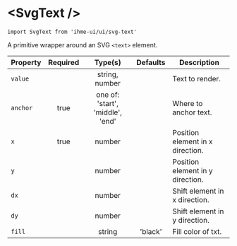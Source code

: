 <SvgText \/>
=====================

`import SvgText from 'ihme-ui/ui/svg-text'`

 A primitive wrapper around an SVG `<text>` element.


Property | Required | Type(s) | Defaults | Description
        --- | :---: | :---: | :---: | ---
`value` |  | string, number |  | Text to render.
`anchor` | true | one of: 'start', 'middle', 'end' |  | Where to anchor text.
`x` | true | number |  | Position element in x direction.
`y` |  | number |  | Position element in y direction.
`dx` |  | number |  | Shift element in x direction.
`dy` |  | number |  | Shift element in y direction.
`fill` |  | string | 'black' | Fill color of txt.
